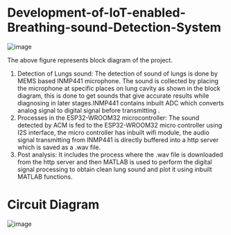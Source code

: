# Development-of-IoT-enabled-Breathing-sound-Detection-System

![image](https://github.com/user-attachments/assets/000c5019-84e2-41bf-b90e-ac4f735ddd70)

The above figure represents block diagram of the project. 

 1. Detection of Lungs sound: The detection of sound of lungs is done by MEMS based
 INMP441 microphone. The sound is collected by placing the microphone at specific places
 on lung cavity as shown in the block diagram, this is done to get sounds that give accurate
 results while diagnosing in later stages.INMP441 contains inbuilt ADC which converts
 analog signal to digital signal before transmitting .
 2. Processes in the ESP32-WROOM32 microcontroller: The sound detected by ACM is
 fed to the ESP32-WROOM32 micro controller using I2S interface, the micro controller
 has inbuilt wifi module, the audio signal transmitting from INMP441 is directly buffered
 into a http server which is saved as a .wav file.
 3. Post analysis: It includes the process where the .wav file is downloaded from the http
 server and then MATLAB is used to perform the digital signal processing to obtain clean
 lung sound and plot it using inbuilt MATLAB functions.

# Circuit Diagram

![image](https://github.com/user-attachments/assets/1aa84b74-9f72-4f5d-8016-3d4f2c788400)

